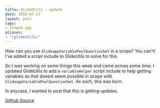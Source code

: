 ```yaml
---
title: GlideUtils - update
date: 2018-07-13
layout: post
tags:
- scoped app
aliases:
- "/glideutils/"
---
```

How can you use `GlideappVariablePoolQuestionSet` in a scope?  You can't!
I've added a script include to GlideUtils to solve for this.

<!--more-->

So I was working on some things this week and came across some time.
I updated GlideUtils to add a `variableHelper` script include to help
getting variables as that doesnt seem possible in scope with
`GlideappVariablePoolQuestionSet`.  As such, this was born.

In anycase, I wanted to post that this is getting updates.

[Github Source](https://github.com/jacebenson/servicenow-glideutils/tree/docs)